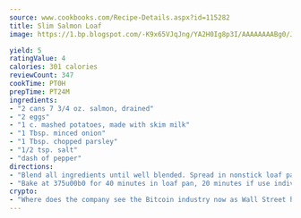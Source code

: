 ```yaml
---
source: www.cookbooks.com/Recipe-Details.aspx?id=115282
title: Slim Salmon Loaf
image: https://1.bp.blogspot.com/-K9x65VJqJng/YA2H0Ig8p3I/AAAAAAAABg0/JRKr7ZzesxofwlGw6YudXad_aQn9BD52QCLcBGAsYHQ/s299/2.png

yield: 5
ratingValue: 4
calories: 301 calories
reviewCount: 347
cookTime: PT0H
prepTime: PT24M
ingredients:
- "2 cans 7 3/4 oz. salmon, drained"
- "2 eggs"
- "1 c. mashed potatoes, made with skim milk"
- "1 Tbsp. minced onion"
- "1 Tbsp. chopped parsley"
- "1/2 tsp. salt"
- "dash of pepper"
directions:
- "Blend all ingredients until well blended. Spread in nonstick loaf pan, baking dish or individual molds."
- "Bake at 375u00b0 for 40 minutes in loaf pan, 20 minutes if use individual molds."
crypto:
- "Where does the company see the Bitcoin industry now as Wall Street has begun to embrace it and what was the turning point that legitimatized Bitcoin?"
---
```

